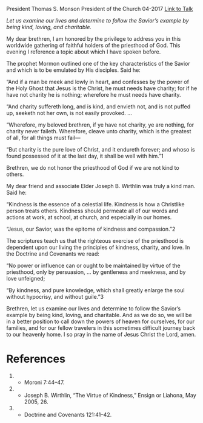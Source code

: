 President Thomas S. Monson
President of the Church
04-2017
[Link to Talk](https://www.churchofjesuschrist.org/study/general-conference/2017/04/kindness-charity-and-love?lang=eng)

_Let us examine our lives and determine to follow the Savior’s example by being kind, loving, and charitable._

My dear brethren, I am honored by the privilege to address you in this worldwide gathering of faithful holders of the priesthood of God. This evening I reference a topic about which I have spoken before.

The prophet Mormon outlined one of the key characteristics of the Savior and which is to be emulated by His disciples. Said he:

“And if a man be meek and lowly in heart, and confesses by the power of the Holy Ghost that Jesus is the Christ, he must needs have charity; for if he have not charity he is nothing; wherefore he must needs have charity.

“And charity suffereth long, and is kind, and envieth not, and is not puffed up, seeketh not her own, is not easily provoked. …

“Wherefore, my beloved brethren, if ye have not charity, ye are nothing, for charity never faileth. Wherefore, cleave unto charity, which is the greatest of all, for all things must fail—

“But charity is the pure love of Christ, and it endureth forever; and whoso is found possessed of it at the last day, it shall be well with him.”1

Brethren, we do not honor the priesthood of God if we are not kind to others.

My dear friend and associate Elder Joseph B. Wirthlin was truly a kind man. Said he:

“Kindness is the essence of a celestial life. Kindness is how a Christlike person treats others. Kindness should permeate all of our words and actions at work, at school, at church, and especially in our homes.

“Jesus, our Savior, was the epitome of kindness and compassion.”2

The scriptures teach us that the righteous exercise of the priesthood is dependent upon our living the principles of kindness, charity, and love. In the Doctrine and Covenants we read:

“No power or influence can or ought to be maintained by virtue of the priesthood, only by persuasion, … by gentleness and meekness, and by love unfeigned;

“By kindness, and pure knowledge, which shall greatly enlarge the soul without hypocrisy, and without guile.”3

Brethren, let us examine our lives and determine to follow the Savior’s example by being kind, loving, and charitable. And as we do so, we will be in a better position to call down the powers of heaven for ourselves, for our families, and for our fellow travelers in this sometimes difficult journey back to our heavenly home. I so pray in the name of Jesus Christ the Lord, amen.

# References
1. - Moroni 7:44–47.
2. - Joseph B. Wirthlin, “The Virtue of Kindness,” Ensign or Liahona, May 2005, 26.
3. - Doctrine and Covenants 121:41–42.